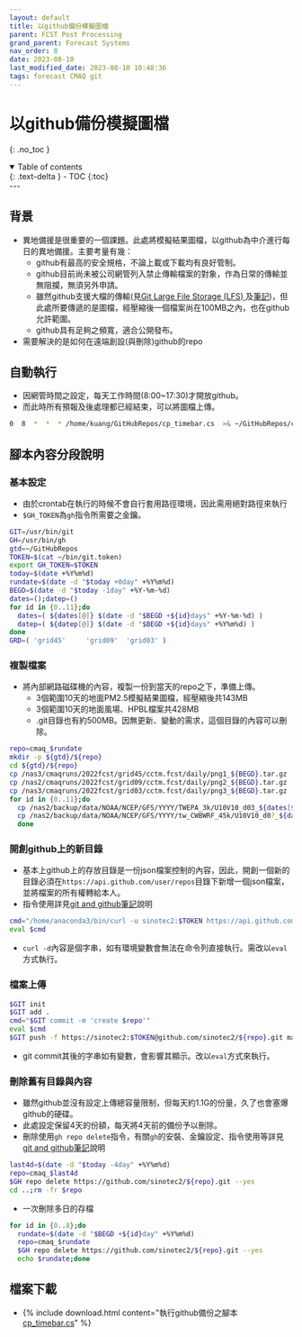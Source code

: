 ```yaml
---
layout: default
title: 以github備份模擬圖檔
parent: FCST Post Processing
grand_parent: Forecast Systems
nav_order: 8
date: 2023-08-10
last_modified_date: 2023-08-10 10:48:36
tags: forecast CMAQ git
---
```


# 以github備份模擬圖檔

{: .no_toc }

<details open markdown="block">
  <summary>
    Table of contents
  </summary>
  {: .text-delta }
- TOC
{:toc}
</details>
---

## 背景

- 異地備援是很重要的一個課題。此處將模擬結果圖檔，以github為中介進行每日的異地備援。主要考量有幾：
  - github有最高的安全規格，不論上載或下載均有良好管制。
  - github目前尚未被公司網管列入禁止傳輸檔案的對象，作為日常的傳輸並無阻攔，無須另外申請。
  - 雖然github支援大檔的傳輸(見[Git Large File Storage (LFS) ](https://git-lfs.com/)及[筆記]())，但此處所要傳遞的是圖檔，經壓縮後一個檔案尚在100MB之內，也在github允許範圍。
  - github具有足夠之頻寬，適合公開發布。
- 需要解決的是如何在遠端創設(與刪除)github的repo

## 自動執行

- 因網管時間之設定，每天工作時間(8:00~17:30)才開放github。
- 而此時所有預報及後處理都已經結束，可以將圖檔上傳。

```bash
0  8  *  *  * /home/kuang/GitHubRepos/cp_timebar.cs  >& ~/GitHubRepos/cp_timebar.out 2>&1
```

## 腳本內容分段說明

### 基本設定

- 由於crontab在執行的時候不會自行套用路徑環境，因此需用絕對路徑來執行
- `$GH_TOKEN`為`gh`指令所需要之金鑰。

```bash
GIT=/usr/bin/git
GH=/usr/bin/gh
gtd=~/GitHubRepos
TOKEN=$(cat ~/bin/git.token)
export GH_TOKEN=$TOKEN
today=$(date +%Y%m%d)
rundate=$(date -d "$today +0day" +%Y%m%d)
BEGD=$(date -d "$today -1day" +%Y-%m-%d)
dates=();datep=()
for id in {0..11};do
  dates=( ${dates[@]} $(date -d "$BEGD +${id}days" +%Y-%m-%d) )
  datep=( ${datep[@]} $(date -d "$BEGD +${id}days" +%Y%m%d) )
done
GRD=( 'grid45'     'grid09'  'grid03' )
```

### 複製檔案

- 將內部網路磁碟機的內容，複製一份到當天的repo之下，準備上傳。
  - 3個範圍10天的地面PM2.5模擬結果圖檔，經壓縮後共143MB
  - 3個範圍10天的地面風場、HPBL檔案共428MB
  - .git目錄也有約500MB。因無更新、變動的需求，這個目錄的內容可以刪除。

```bash
repo=cmaq_$rundate
mkdir -p ${gtd}/${repo}
cd ${gtd}/${repo}
cp /nas3/cmaqruns/2022fcst/grid45/cctm.fcst/daily/png1_${BEGD}.tar.gz .
cp /nas2/cmaqruns/2022fcst/grid09/cctm.fcst/daily/png2_${BEGD}.tar.gz .
cp /nas3/cmaqruns/2022fcst/grid03/cctm.fcst/daily/png3_${BEGD}.tar.gz .
for id in {0..11};do
  cp /nas2/backup/data/NOAA/NCEP/GFS/YYYY/TWEPA_3k/U10V10_d03_${dates[$id]}_00:00:00 .
  cp /nas2/backup/data/NOAA/NCEP/GFS/YYYY/tw_CWBWRF_45k/U10V10_d0?_${dates[$id]}_00:00:00 .
  done
```

### 開創github上的新目錄

- 基本上github上的存放目錄是一份json檔案控制的內容，因此，開創一個新的目錄必須在`https://api.github.com/user/repos`目錄下新增一個json檔案，並將檔案的所有權轉給本人。
- 指令使用詳見[git and github筆記](https://sinotec2.github.io/Focus-on-Air-Quality/utilities/OperationSystem/git/#命令列新創移除遠端repo)說明

```bash
cmd="/home/anaconda3/bin/curl -u sinotec2:$TOKEN https://api.github.com/user/repos -d '{\"name\":\"${repo}\"}'"
eval $cmd
```

- `curl -d`內容是個字串，如有環境變數會無法在命令列直接執行。需改以`eval`方式執行。

### 檔案上傳

```bash
$GIT init
$GIT add .
cmd="$GIT commit -m 'create $repo'"
eval $cmd
$GIT push -f https://sinotec2:$TOKEN@github.com/sinotec2/${repo}.git master
```

- git commit其後的字串如有變數，會影響其顯示。改以`eval`方式來執行。

### 刪除舊有目錄與內容

- 雖然github並沒有設定上傳總容量限制，但每天約1.1G的份量，久了也會塞爆github的硬碟。
- 此處設定保留4天的份額，每天將4天前的備份予以刪除。
- 刪除使用`gh repo delete`指令，有關`gh`的安裝、金鑰設定、指令使用等詳見[git and github筆記](https://sinotec2.github.io/Focus-on-Air-Quality/utilities/OperationSystem/git/#命令列新創移除遠端repo)說明

```bash
last4d=$(date -d "$today -4day" +%Y%m%d)
repo=cmaq_$last4d
$GH repo delete https://github.com/sinotec2/${repo}.git --yes
cd ..;rm -fr $repo
```

- 一次刪除多日的存檔

```bash
for id in {0..8};do 
  rundate=$(date -d "$BEGD +${id}day" +%Y%m%d)
  repo=cmaq_$rundate
  $GH repo delete https://github.com/sinotec2/${repo}.git --yes
  echo $rundate;done
```

## 檔案下載

- {% include download.html content="執行github備份之腳本[cp_timebar.cs](https://github.com/sinotec2/Focus-on-Air-Quality/blob/main/ForecastSystem/PostProcess/cp_timebar.cs)" %}
